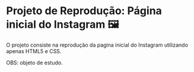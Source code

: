 # Projeto de Reprodução: Página inicial do Instagram :framed_picture:



O projeto consiste na reprodução da pagina inicial do Instagram utilizando apenas HTML5 e CSS.

OBS: objeto de estudo.